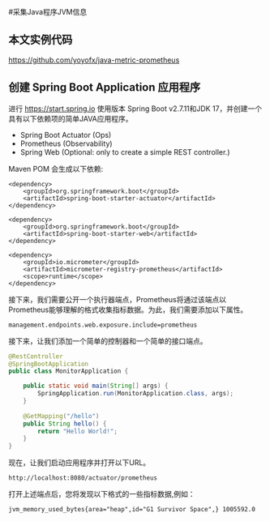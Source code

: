 #采集Java程序JVM信息
## 本文实例代码
https://github.com/yoyofx/java-metric-prometheus

## 创建 Spring Boot Application 应用程序
进行 https://start.spring.io 使用版本 Spring Boot v2.7.11和JDK 17，并创建一个具有以下依赖项的简单JAVA应用程序。
* Spring Boot Actuator (Ops)
* Prometheus (Observability)
* Spring Web (Optional: only to create a simple REST controller.)

Maven POM 会生成以下依赖:
```
<dependency>
    <groupId>org.springframework.boot</groupId>
    <artifactId>spring-boot-starter-actuator</artifactId>
</dependency>

<dependency>
    <groupId>org.springframework.boot</groupId>
    <artifactId>spring-boot-starter-web</artifactId>
</dependency>

<dependency>
    <groupId>io.micrometer</groupId>
    <artifactId>micrometer-registry-prometheus</artifactId>
    <scope>runtime</scope>
</dependency>
```

接下来，我们需要公开一个执行器端点，Prometheus将通过该端点以Prometheus能够理解的格式收集指标数据。为此，我们需要添加以下属性。
```properties
management.endpoints.web.exposure.include=prometheus
```
接下来，让我们添加一个简单的控制器和一个简单的接口端点。
```java
@RestController
@SpringBootApplication
public class MonitorApplication {

	public static void main(String[] args) {
		SpringApplication.run(MonitorApplication.class, args);
	}
	
	@GetMapping("/hello")
	public String hello() {
		return "Hello World!";
	}
}
```
现在，让我们启动应用程序并打开以下URL。
```url
http://localhost:8080/actuator/prometheus
```
打开上述端点后，您将发现以下格式的一些指标数据,例如：
```prometheus
jvm_memory_used_bytes{area="heap",id="G1 Survivor Space",} 1005592.0
```
